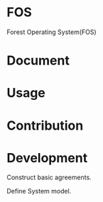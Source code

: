 FOS
========

Forest Operating System(FOS)


Document
========

Usage
========

Contribution
========

Development
========
Construct basic agreements.

Define System model.